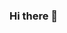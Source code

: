 ### Hi there 👋

<!--
**sakshijain009/sakshijain009** is a ✨ _special_ ✨ repository because its `README.md` (this file) appears on your GitHub profile.


- 🤗 I’m Sakshi Jain, currently a 2nd year BTech Student at NIT Surat
- 🌱 I’m currently into app and web dev
- 👯 I’m look forward to collaborate with experts already on board

![Github stats](https://github-readme-stats.vercel.app/apisakshijain009)


